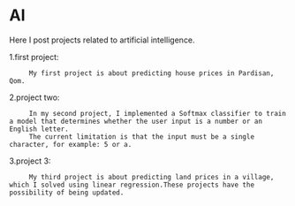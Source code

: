 # AI
 Here I post projects related to artificial intelligence.
 
 1.first project:
         
         My first project is about predicting house prices in Pardisan, Qom.


 2.project two:
         
         In my second project, I implemented a Softmax classifier to train a model that determines whether the user input is a number or an English letter.
         The current limitation is that the input must be a single character, for example: 5 or a.


3.project 3:
         
         My third project is about predicting land prices in a village, which I solved using linear regression.These projects have the possibility of being updated.
